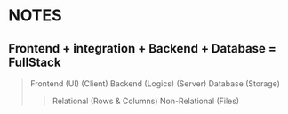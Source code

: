 # NOTES

## Frontend + integration + Backend + Database = FullStack

> Frontend (UI) (Client)
> Backend (Logics) (Server)
> Database (Storage)
>> Relational (Rows & Columns)
>> Non-Relational (Files)

